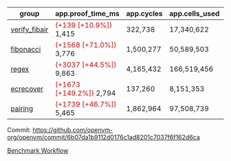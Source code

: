 | group | app.proof_time_ms | app.cycles | app.cells_used | leaf.proof_time_ms | leaf.cycles | leaf.cells_used |
| -- | -- | -- | -- | -- | -- | -- |
| [verify_fibair](https://github.com/openvm-org/openvm/blob/benchmark-results/benchmarks-pr/1734/verify_fibair-6b07da1b9112d0176c1ad8201c7037f6f162d6ca.md) |<span style='color: red'>(+139 [+10.9%])</span> 1,415 |  322,738 |  17,340,622 |- | - | - |
| [fibonacci](https://github.com/openvm-org/openvm/blob/benchmark-results/benchmarks-pr/1734/fibonacci-6b07da1b9112d0176c1ad8201c7037f6f162d6ca.md) |<span style='color: red'>(+1568 [+71.0%])</span> 3,776 |  1,500,277 |  50,589,503 | 3,579 |  1,248,010 |  69,833,762 |
| [regex](https://github.com/openvm-org/openvm/blob/benchmark-results/benchmarks-pr/1734/regex-6b07da1b9112d0176c1ad8201c7037f6f162d6ca.md) |<span style='color: red'>(+3037 [+44.5%])</span> 9,863 |  4,165,432 |  166,519,456 | 10,923 |  3,349,121 |  228,919,311 |
| [ecrecover](https://github.com/openvm-org/openvm/blob/benchmark-results/benchmarks-pr/1734/ecrecover-6b07da1b9112d0176c1ad8201c7037f6f162d6ca.md) |<span style='color: red'>(+1673 [+149.2%])</span> 2,794 |  137,260 |  8,151,353 | 10,655 |  2,934,899 |  241,888,550 |
| [pairing](https://github.com/openvm-org/openvm/blob/benchmark-results/benchmarks-pr/1734/pairing-6b07da1b9112d0176c1ad8201c7037f6f162d6ca.md) |<span style='color: red'>(+1739 [+46.7%])</span> 5,465 |  1,862,964 |  97,508,739 | 5,439 |  2,010,463 |  134,810,597 |


Commit: https://github.com/openvm-org/openvm/commit/6b07da1b9112d0176c1ad8201c7037f6f162d6ca

[Benchmark Workflow](https://github.com/openvm-org/openvm/actions/runs/15862263807)
